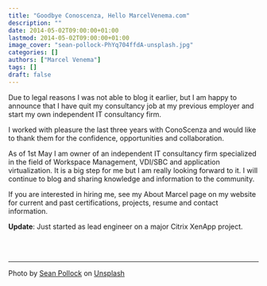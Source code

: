 ```yaml
---
title: "Goodbye Conoscenza, Hello MarcelVenema.com"
description: ""
date: 2014-05-02T09:00:00+01:00
lastmod: 2014-05-02T09:00:00+01:00
image_cover: "sean-pollock-PhYq704ffdA-unsplash.jpg"
categories: []
authors: ["Marcel Venema"] 
tags: []
draft: false
---
```


Due to legal reasons I was not able to blog it earlier, but I am happy to announce that I have quit my consultancy job at my previous employer and start my own independent IT consultancy firm.

I worked with pleasure the last three years with ConoScenza and would like to thank them for the confidence, opportunities and collaboration.

As of 1st May I am owner of an independent IT consultancy firm specialized in the field of Workspace Management, VDI/SBC and application virtualization. It is a big step for me but I am really looking forward to it. I will continue to blog and sharing knowledge and information to the community. 

If you are interested in hiring me, see my About Marcel page on my website for current and past certifications, projects, resume and contact information.

**Update**: Just started as lead engineer on a major Citrix XenApp project.

&nbsp;  
&nbsp;  

---

Photo by <a href="https://unsplash.com/@seanpollock?utm_content=creditCopyText&utm_medium=referral&utm_source=unsplash">Sean Pollock</a> on <a href="https://unsplash.com/photos/low-angle-photo-of-city-high-rise-buildings-during-daytime-PhYq704ffdA?utm_content=creditCopyText&utm_medium=referral&utm_source=unsplash">Unsplash</a>

&nbsp;  
